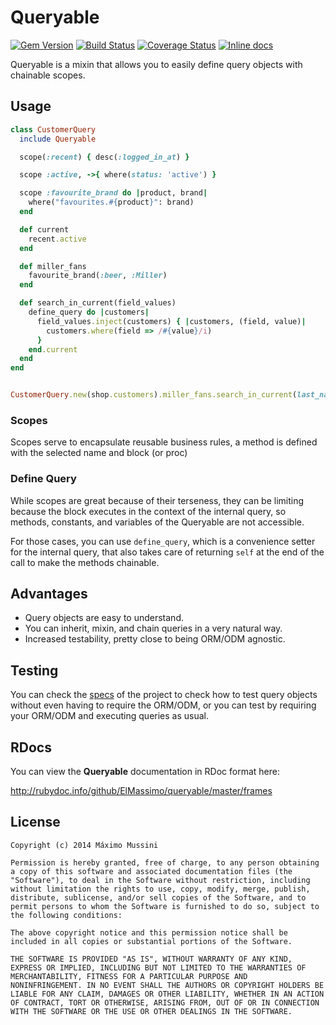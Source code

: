 Queryable
=====================
[![Gem Version](https://badge.fury.io/rb/queryable.svg)](http://badge.fury.io/rb/queryable)
[![Build Status](https://travis-ci.org/ElMassimo/queryable.svg)](https://travis-ci.org/ElMassimo/queryable)
[![Coverage Status](https://coveralls.io/repos/ElMassimo/queryable/badge.png)](https://coveralls.io/r/ElMassimo/queryable)
[![Inline docs](http://inch-pages.github.io/github/ElMassimo/queryable.svg)](http://inch-pages.github.io/github/ElMassimo/queryable)
<!-- [![Code Climate](https://codeclimate.com/github/ElMassimo/queryable.png)](https://codeclimate.com/github/ElMassimo/queryable) -->

Queryable is a mixin that allows you to easily define query objects with chainable scopes.

## Usage
```ruby
class CustomerQuery
  include Queryable

  scope(:recent) { desc(:logged_in_at) }

  scope :active, ->{ where(status: 'active') }

  scope :favourite_brand do |product, brand|
    where("favourites.#{product}": brand)
  end

  def current
    recent.active
  end

  def miller_fans
    favourite_brand(:beer, :Miller)
  end

  def search_in_current(field_values)
    define_query do |customers|
      field_values.inject(customers) { |customers, (field, value)|
        customers.where(field => /#{value}/i)
      }
    end.current
  end
end


CustomerQuery.new(shop.customers).miller_fans.search_in_current(last_name: 'M')
```

### Scopes

Scopes serve to encapsulate reusable business rules, a method is defined with
the selected name and block (or proc)

### Define Query

While scopes are great because of their terseness, they can be limiting because
the block executes in the context of the internal query, so methods, constants,
and variables of the Queryable are not accessible.

For those cases, you can use `define_query`, which is a convenience setter for
the internal query, that also takes care of returning `self` at the end of the
call to make the methods chainable.

## Advantages

* Query objects are easy to understand.
* You can inherit, mixin, and chain queries in a very natural way.
* Increased testability, pretty close to being ORM/ODM agnostic.

## Testing

You can check the [specs](https://github.com/ElMassimo/queryable/tree/master/spec) of the project
to check how to test query objects without even having to require the ORM/ODM, or
you can test by requiring your ORM/ODM and executing queries as usual.

## RDocs

You can view the **Queryable** documentation in RDoc format here:

http://rubydoc.info/github/ElMassimo/queryable/master/frames


License
--------

    Copyright (c) 2014 Máximo Mussini

    Permission is hereby granted, free of charge, to any person obtaining
    a copy of this software and associated documentation files (the
    "Software"), to deal in the Software without restriction, including
    without limitation the rights to use, copy, modify, merge, publish,
    distribute, sublicense, and/or sell copies of the Software, and to
    permit persons to whom the Software is furnished to do so, subject to
    the following conditions:

    The above copyright notice and this permission notice shall be
    included in all copies or substantial portions of the Software.

    THE SOFTWARE IS PROVIDED "AS IS", WITHOUT WARRANTY OF ANY KIND,
    EXPRESS OR IMPLIED, INCLUDING BUT NOT LIMITED TO THE WARRANTIES OF
    MERCHANTABILITY, FITNESS FOR A PARTICULAR PURPOSE AND
    NONINFRINGEMENT. IN NO EVENT SHALL THE AUTHORS OR COPYRIGHT HOLDERS BE
    LIABLE FOR ANY CLAIM, DAMAGES OR OTHER LIABILITY, WHETHER IN AN ACTION
    OF CONTRACT, TORT OR OTHERWISE, ARISING FROM, OUT OF OR IN CONNECTION
    WITH THE SOFTWARE OR THE USE OR OTHER DEALINGS IN THE SOFTWARE.
